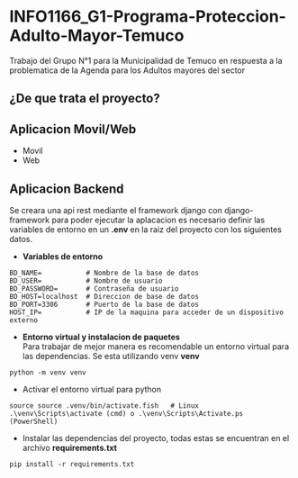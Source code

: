 # INFO1166_G1-Programa-Proteccion-Adulto-Mayor-Temuco
Trabajo del Grupo N°1 para la Municipalidad de Temuco en respuesta a la problematica de la Agenda para los Adultos mayores del sector

## ¿De que trata el proyecto? 

## Aplicacion Movil/Web
- Movil
- Web

## Aplicacion Backend
Se creara una api rest mediante el framework django con django-framework para poder ejecutar la aplacacion es 
necesario definir las variables de entorno en un **.env** en la raiz del proyecto con los siguientes datos. 
- **Variables de entorno**
``` .env 
BD_NAME=           # Nombre de la base de datos 
BD_USER=           # Nombre de usuario  
BD_PASSWORD=       # Contraseña de usuario
BD_HOST=localhost  # Direccion de base de datos
BD_PORT=3306       # Puerto de la base de datos
HOST_IP=           # IP de la maquina para acceder de un dispositivo externo
```
- **Entorno virtual y instalacion de paquetes** <br/>
Para trabajar de mejor manera es recomendable un entorno virtual para las dependencias. Se esta utilizando venv
**venv**
```
python -m venv venv
```
- Activar el entorno virtual para python 
```
source source .venv/bin/activate.fish   # Linux
.\venv\Scripts\activate (cmd) o .\venv\Scripts\Activate.ps (PowerShell)
```
- Instalar las dependencias del proyecto, todas estas se encuentran en el archivo **requirements.txt**
```
pip install -r requirements.txt
```













